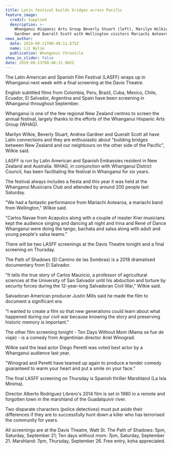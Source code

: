 ```yaml
---
title: Latin festival builds bridges across Pacific
feature_image:
  credit: Supplied
  description: >-
    Whanganui Hispanic Arts Group Beverly Stuart (left), Marilyn Wilkie, Andrea
    Gardner and Queralt Scott with Wellington visitors Mariachi Aotearoa.
news_author:
  date: 2019-09-21T00:48:11.875Z
  name: Liz Wylie
  publication: Whanganui Chronicle
show_in_slider: false
date: 2019-09-23T00:48:11.902Z
---
```

The Latin American and Spanish Film Festival (LASFF) wraps up in Whanganui next week with a final screening at the Davis Theatre.

English subtitled films from Colombia, Peru, Brazil, Cuba, Mexico, Chile, Ecuador, El Salvador, Argentina and Spain have been screening in Whanganui throughout September.

Whanganui is one of the few regional New Zealand centres to screen the annual festival, largely thanks to the efforts of the Whanganui Hispanic Arts Group (WHAG).

Marilyn Wilkie, Beverly Stuart, Andrea Gardner and Queralt Scott all have Latin connections and they are enthusiastic about "building bridges between New Zealand and our neighbours on the other side of the Pacific", Wilkie said.

LASFF is run by Latin American and Spanish Embassies resident in New Zealand and Australia. WHAG, in conjunction with Whanganui District Council, has been facilitating the festival in Whanganui for six years.

The festival always includes a fiesta and this year it was held at the Whanganui Musicians Club and attended by around 200 people last Saturday.

"We had a fantastic performance from Mariachi Aotearoa, a mariachi band from Wellington," Wilkie said.

"Carlos Navae from Acapulco along with a couple of master Kiwi musicians kept the audience singing and dancing all night and Irina and René of Dance Whanganui were doing the tango, bachata and salsa along with adult and young people's salsa teams."

There will be two LASFF screenings at the Davis Theatre tonight and a final screening on Thursday.

The Path of Shadows (El Camino de las Sombras) is a 2018 dramatised documentary from El Salvador.

"It tells the true story of Carlos Mauricio, a professor of agricultural sciences at the University of San Salvador until his abduction and torture by security forces during the 12-year-long Salvadoran Civil War," Wilkie said.

Salvadoran American producer Justin Mills said he made the film to document a significant era.

"I wanted to create a film so that new generations could learn about what happened during our civil war because knowing the story and preserving historic memory is important."

The other film screening tonight - Ten Days Without Mom (Mama se fue de viaje) - is a comedy from Argentinian director Ariel Winograd.

Wilkie said the lead actor Diego Peretti was voted best actor by a Whanganui audience last year.

"Winograd and Peretti have teamed up again to produce a tender comedy guaranteed to warm your heart and put a smile on your face."

The final LASFF screening on Thursday is Spanish thriller Marshland (La Isla Mínima).

Director Alberto Rodríguez Librero's 2014 film is set in 1980 in a remote and forgotten town in the marshland of the Guadalquivir river.

Two disparate characters (police detectives) must put aside their differences if they are to successfully hunt down a killer who has terrorised the community for years.

All screenings are at the Davis Theatre, Watt St. The Path of Shadows: 5pm, Saturday, September 21; Ten days without mom: 7pm, Saturday, September 21. Marshland: 7pm, Thursday, September 26. Free entry, koha appreciated.
